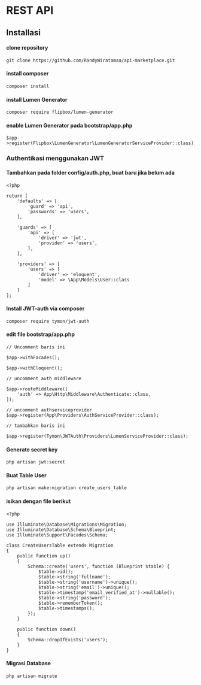 # REST API 

## Installasi

#### clone repository
```
git clone https://github.com/RandyWiratamaa/api-marketplace.git
```

#### install composer
```
composer install
```

#### install Lumen Generator
```
composer require flipbox/lumen-generator
```

#### enable Lumen Generator pada bootstrap/app.php
```
$app->register(Flipbox\LumenGenerator\LumenGeneratorServiceProvider::class);
```

### Authentikasi menggunakan JWT

#### Tambahkan pada folder config/auth.php, buat baru jika belum ada
```
<?php

return [
    'defaults' => [
        'guard' => 'api',
        'passwords' => 'users',
    ],

    'guards' => [
        'api' => [
            'driver' => 'jwt',
            'provider' => 'users',
        ],
    ],

    'providers' => [
        'users' => [
            'driver' => 'eloquent',
            'model' => \App\Models\User::class
        ]
    ]
];
```

#### Install JWT-auth via composer
```
composer require tymon/jwt-auth
```

#### edit file bootstrap/app.php
```
// Uncomment baris ini

$app->withFacades();

$app->withEloquent();

// uncomment auth middleware 

$app->routeMiddleware([
    'auth' => App\Http\Middleware\Authenticate::class,
]);

// uncomment authserviceprovider
$app->register(App\Providers\AuthServiceProvider::class);

// tambahkan baris ini

$app->register(Tymon\JWTAuth\Providers\LumenServiceProvider::class);
```

#### Generate secret key
```
php artisan jwt:secret
```

#### Buat Table User
```
php artisan make:migration create_users_table
```

#### isikan dengan file berikut
```
<?php

use Illuminate\Database\Migrations\Migration;
use Illuminate\Database\Schema\Blueprint;
use Illuminate\Support\Facades\Schema;

class CreateUsersTable extends Migration
{
    public function up()
    {
        Schema::create('users', function (Blueprint $table) {
            $table->id();
            $table->string('fullname');
            $table->string('username')->unique();
            $table->string('email')->unique();
            $table->timestamp('email_verified_at')->nullable();
            $table->string('password');
            $table->rememberToken();
            $table->timestamps();
        });
    }

    public function down()
    {
        Schema::dropIfExists('users');
    }
}
```

#### Migrasi Database
```
php artisan migrate
```
